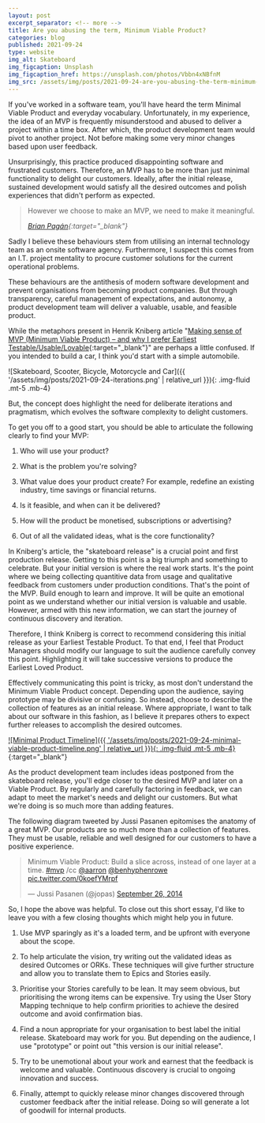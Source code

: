 ```yaml
---
layout: post
excerpt_separator: <!-- more -->
title: Are you abusing the term, Minimum Viable Product?
categories: blog
published: 2021-09-24
type: website
img_alt: Skateboard
img_figcaption: Unsplash
img_figcaption_href: https://unsplash.com/photos/Vbbn4xNBfnM
img_src: /assets/img/posts/2021-09-24-are-you-abusing-the-term-minimum-viable-product.jpg
---
```

If you've worked in a software team, you'll have heard the term Minimal Viable Product and everyday vocabulary. Unfortunately, in my experience, the idea of an MVP is frequently misunderstood and abused to deliver a project within a time box. After which, the product development team would pivot to another project. Not before making some very minor changes based upon user feedback.

<!-- more -->

Unsurprisingly, this practice produced disappointing software and frustrated customers. Therefore, an MVP has to be more than just minimal functionality to delight our customers. Ideally, after the initial release, sustained development would satisfy all the desired outcomes and polish experiences that didn't perform as expected.

> However we choose to make an MVP, we need to make it meaningful.
>
> <cite>[Brian Pagán](https://brianpagan.net/2015/lean-startup-mvp-how-to-make-meaningful-products/){:target="_blank"}</cite>

Sadly I believe these behaviours stem from utilising an internal technology team as an onsite software agency. Furthermore, I suspect this comes from an I.T. project mentality to procure customer solutions for the current operational problems.

These behaviours are the antithesis of modern software development and prevent organisations from becoming product companies. But through transparency, careful management of expectations, and autonomy, a product development team will deliver a valuable, usable, and feasible product.

While the metaphors present in Henrik Kniberg article "[Making sense of MVP (Minimum Viable Product) – and why I prefer Earliest Testable/Usable/Lovable](https://blog.crisp.se/2016/01/25/henrikkniberg/making-sense-of-mvp){:target="_blank"}" are perhaps a little confused. If you intended to build a car, I think you'd start with a simple automobile.

![Skateboard, Scooter, Bicycle, Motorcycle and Car]({{ '/assets/img/posts/2021-09-24-iterations.png' | relative_url }}){: .img-fluid .mt-5 .mb-4}

But, the concept does highlight the need for deliberate iterations and pragmatism, which evolves the software complexity to delight customers.

To get you off to a good start, you should be able to articulate the following clearly to find your MVP:

1. Who will use your product?

2. What is the problem you're solving?

3. What value does your product create? For example, redefine an existing industry, time savings or financial returns.

4. Is it feasible, and when can it be delivered?

5. How will the product be monetised, subscriptions or advertising?

6. Out of all the validated ideas, what is the core functionality?

In Kniberg's article, the "skateboard release" is a crucial point and first production release. Getting to this point is a big triumph and something to celebrate. But your initial version is where the real work starts. It's the point where we being collecting quantitive data from usage and qualitative feedback from customers under production conditions. That's the point of the MVP. Build enough to learn and improve. It will be quite an emotional point as we understand whether our initial version is valuable and usable. However, armed with this new information, we can start the journey of continuous discovery and iteration.

Therefore, I think Kniberg is correct to recommend considering this initial release as your Earliest Testable Product. To that end, I feel that Product Managers should modify our language to suit the audience carefully convey this point. Highlighting it will take successive versions to produce the Earliest Loved Product.

Effectively communicating this point is tricky, as most don't understand the Minimum Viable Product concept. Depending upon the audience, saying prototype may be divisive or confusing. So instead, choose to describe the collection of features as an initial release. Where appropriate, I want to talk about our software in this fashion, as I believe it prepares others to expect further releases to accomplish the desired outcomes.

[![Minimal Product Timeline]({{ '/assets/img/posts/2021-09-24-minimal-viable-product-timeline.png' | relative_url }}){: .img-fluid .mt-5 .mb-4}](/assets/img/posts/2021-09-24-minimal-viable-product-timeline.png){:target="_blank"}

As the product development team includes ideas postponed from the skateboard release, you'll edge closer to the desired MVP and later on a Viable Product. By regularly and carefully factoring in feedback, we can adapt to meet the market's needs and delight our customers. But what we're doing is so much more than adding features.

The following diagram tweeted by Jussi Pasanen epitomises the anatomy of a great MVP. Our products are so much more than a collection of features. They must be usable, reliable and well designed for our customers to have a positive experience.

<blockquote class="twitter-tweet"><p lang="en" dir="ltr">Minimum Viable Product: Build a slice across, instead of one layer at a time. <a href="https://twitter.com/hashtag/mvp?src=hash&amp;ref_src=twsrc%5Etfw">#mvp</a> /cc <a href="https://twitter.com/aarron?ref_src=twsrc%5Etfw">@aarron</a> <a href="https://twitter.com/benhyphenrowe?ref_src=twsrc%5Etfw">@benhyphenrowe</a> <a href="http://t.co/0koefYMrpf">pic.twitter.com/0koefYMrpf</a></p>&mdash; Jussi Pasanen (@jopas) <a href="https://twitter.com/jopas/status/515301088660959233?ref_src=twsrc%5Etfw">September 26, 2014</a></blockquote> <script async src="https://platform.twitter.com/widgets.js" charset="utf-8"></script>

So, I hope the above was helpful. To close out this short essay, I'd like to leave you with a few closing thoughts which might help you in future.

1. Use MVP sparingly as it's a loaded term, and be upfront with everyone about the scope.

2. To help articulate the vision, try writing out the validated ideas as desired Outcomes or ORKs. These techniques will give further structure and allow you to translate them to Epics and Stories easily.

3. Prioritise your Stories carefully to be lean. It may seem obvious, but prioritising the wrong items can be expensive. Try using the User Story Mapping technique to help confirm priorities to achieve the desired outcome and avoid confirmation bias.

4. Find a noun appropriate for your organisation to best label the initial release. Skateboard may work for you. But depending on the audience, I use "prototype" or point out "this version is our initial release".

5. Try to be unemotional about your work and earnest that the feedback is welcome and valuable. Continuous discovery is crucial to ongoing innovation and success.

6. Finally, attempt to quickly release minor changes discovered through customer feedback after the initial release. Doing so will generate a lot of goodwill for internal products.
